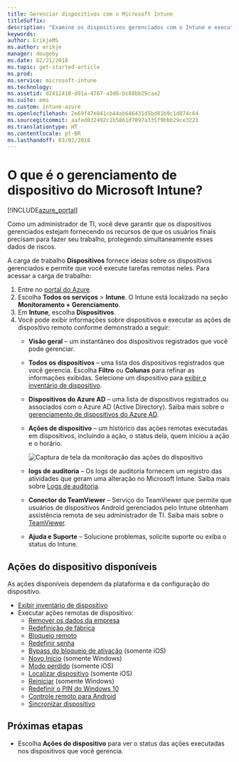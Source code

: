```yaml
---
title: Gerenciar dispositivos com o Microsoft Intune
titleSuffix: 
description: "Examine os dispositivos gerenciados com o Intune e execute várias operações neles."
keywords: 
author: ErikjeMS
ms.author: erikje
manager: dougeby
ms.date: 02/21/2018
ms.topic: get-started-article
ms.prod: 
ms.service: microsoft-intune
ms.technology: 
ms.assetid: d2412418-d91a-4767-a3d6-bc88bb29caa2
ms.suite: ems
ms.custom: intune-azure
ms.openlocfilehash: 2e69f47e841cb44ab646431d5bd81b9c1d874c64
ms.sourcegitcommit: aafed032492c1b5861d7097a335f9bbb29ce3221
ms.translationtype: HT
ms.contentlocale: pt-BR
ms.lasthandoff: 03/02/2018
---
```

# <a name="what-is-microsoft-intune-device-management"></a>O que é o gerenciamento de dispositivo do Microsoft Intune?


[!INCLUDE[azure_portal](./includes/azure_portal.md)]

Como um administrador de TI, você deve garantir que os dispositivos gerenciados estejam fornecendo os recursos de que os usuários finais precisam para fazer seu trabalho, protegendo simultaneamente esses dados de riscos.

A carga de trabalho **Dispositivos** fornece ideias sobre os dispositivos gerenciados e permite que você execute tarefas remotas neles. Para acessar a carga de trabalho:

1. Entre no [portal do Azure](https://portal.azure.com).
2. Escolha **Todos os serviços** > **Intune**. O Intune está localizado na seção **Monitoramento + Gerenciamento**.
3. Em **Intune**, escolha **Dispositivos**.
4. Você pode exibir informações sobre dispositivos e executar as ações de dispositivo remoto conforme demonstrado a seguir:
    - **Visão geral** – um instantâneo dos dispositivos registrados que você pode gerenciar.
    - **Todos os dispositivos** – uma lista dos dispositivos registrados que você gerencia. Escolha **Filtro** ou **Colunas** para refinar as informações exibidas. Selecione um dispositivo para [exibir o inventário de dispositivo](device-inventory.md).
    - **Dispositivos do Azure AD** – uma lista de dispositivos registrados ou associados com o Azure AD (Active Directory). Saiba mais sobre o [gerenciamento de dispositivos do Azure AD](https://docs.microsoft.com/azure/active-directory/device-management-introduction).
    - **Ações de dispositivo** – um histórico das ações remotas executadas em dispositivos, incluindo a ação, o status dela, quem iniciou a ação e o horário.

        ![Captura de tela da monitoração das ações do dispositivo](./media/monitor-device-actions.png)

    - **logs de auditoria** – Os logs de auditoria fornecem um registro das atividades que geram uma alteração no Microsoft Intune. Saiba mais sobre [Logs de auditoria](monitor-audit-logs.md).
    - **Conector do TeamViewer** – Serviço do TeamViewer que permite que usuários de dispositivos Android gerenciados pelo Intune obtenham assistência remota de seu administrador de TI. Saiba mais sobre o [TeamViewer](device-profile-android-teamviewer.md).
    - **Ajuda e Suporte** – Solucione problemas, solicite suporte ou exiba o status do Intune.  
    
## <a name="available-device-actions"></a>Ações do dispositivo disponíveis
As ações disponíveis dependem da plataforma e da configuração do dispositivo.

- [Exibir inventário de dispositivo](device-inventory.md)
- Executar ações remotas de dispositivo:
    - [Remover os dados da empresa](devices-wipe.md#remove-company-data)
    - [Redefinição de fábrica](devices-wipe.md#factory-reset)
    - [Bloqueio remoto](device-remote-lock.md)
    - [Redefinir senha](device-passcode-reset.md)
    - [Bypass do bloqueio de ativação](device-activation-lock-bypass.md) (somente iOS)
    - [Novo Início](device-fresh-start.md) (somente Windows)
    - [Modo perdido](device-lost-mode.md) (somente iOS)
    - [Localizar dispositivo](device-locate.md) (somente iOS)
    - [Reiniciar](device-restart.md) (somente Windows)
    - [Redefinir o PIN do Windows 10](device-windows-pin-reset.md)
    - [Controle remoto para Android](device-profile-android-teamviewer.md)
    - [Sincronizar dispositivo](device-sync.md)


## <a name="next-steps"></a>Próximas etapas

- Escolha **Ações do dispositivo** para ver o status das ações executadas nos dispositivos que você gerencia.
